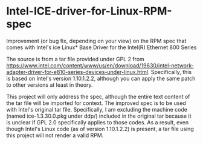 # Intel-ICE-driver-for-Linux-RPM-spec
Improvement (or bug fix, depending on your view) on the RPM spec that comes with Intel's ice Linux* Base Driver for the Intel(R) Ethernet 800 Series

The source is from a tar file provided under GPL 2 from https://www.intel.com/content/www/us/en/download/19630/intel-network-adapter-driver-for-e810-series-devices-under-linux.html.  Specifically, this is based on Intel's version 1.10.1.2.2, although you can apply the same patch to other versions at least in theory.

This project will only address the spec, although the entire text content of the tar file will be imported for context.  The improved spec is to be used with Intel's original tar file.  Specifically, I am excluding the machine code (named ice-1.3.30.0.pkg under ddp/) included in the original tar because it is unclear if GPL 2.0 specifically applies to those codes.  As a result, even though Intel's Linux code (as of version 1.10.1.2.2) is present, a tar file using this project will not render a valid RPM.
